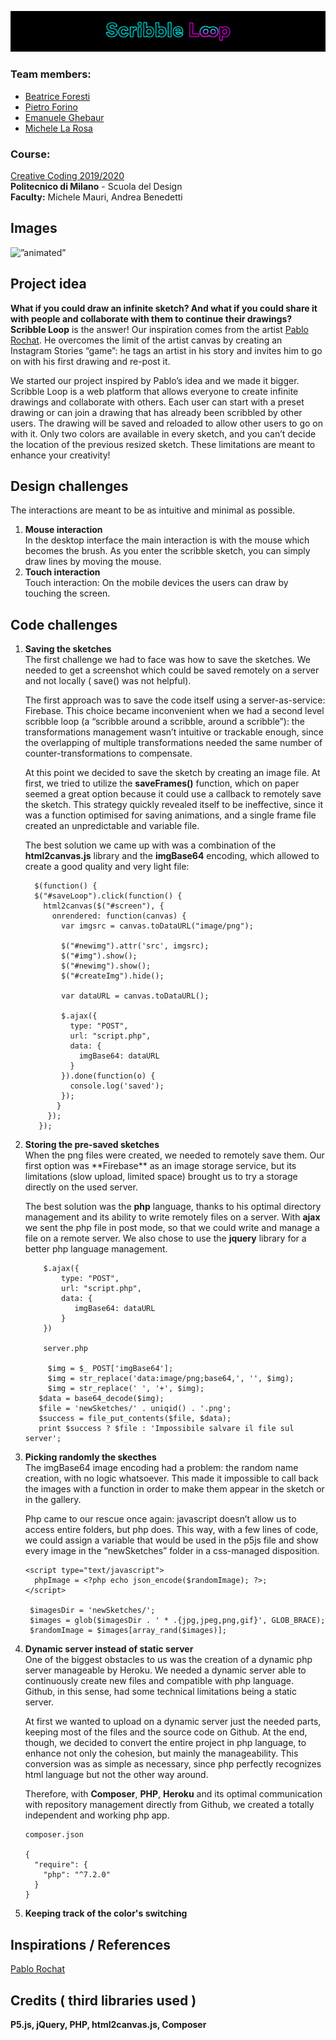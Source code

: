 ![Header](assets/header.png)

### Team members:

-   [Beatrice Foresti](mailto:bea_fiore@live.it)
-   [Pietro Forino](mailto:pietrof@live.com)
-   [Emanuele Ghebaur](mailto:emanueleghebaur@gmail.com)
-   [Michele La Rosa](mailto:miki.larosa@hotmail.it)

### Course:

[Creative Coding 2019/2020](https://drawwithcode.github.io/2019/)<br>
**Politecnico di Milano** - Scuola del Design<br>
**Faculty:** Michele Mauri, Andrea Benedetti

## Images

<img src=”./assets/example.gif” alt=”animated” />


## Project idea

**What if you could draw an infinite sketch? And what if you could share it with people and collaborate with them to continue their drawings?**
**Scribble Loop** is the answer!
Our inspiration comes from the artist [Pablo Rochat](http://pablorochat.com). He overcomes the limit of the artist canvas by creating an Instagram Stories “game”: he tags an artist in his story and invites him to go on with his first drawing and re-post it.

We started our project inspired by Pablo’s idea and we made it bigger.
Scribble Loop is a web platform that allows everyone to create infinite drawings and collaborate with others. Each user can start with a preset drawing or can join a drawing that has already been scribbled by other users. The drawing will be saved and reloaded to allow other users to go on with it. Only two colors are available in every sketch, and you can’t decide the location of the previous resized sketch. These limitations are meant to enhance your creativity!

## Design challenges

The interactions are meant to be as intuitive and minimal as possible.

<ol>
  <li>
    <b> Mouse interaction </b></br>
    In the desktop interface the main interaction is with the mouse which becomes the brush. As you enter the scribble sketch, you can simply draw lines by moving the mouse.
  </li>
  <li>
    <b> Touch interaction </b></br>
    Touch interaction: On the mobile devices the users can draw by touching the screen.  
  </li>
  </ol>

## Code challenges

<ol>
  <li>
    <b>Saving the sketches</b></br>
  The first challenge we had to face was how to save the sketches. We needed to get a screenshot which could be saved remotely on a server and not locally ( save() was not helpful).

  The first approach was to save the code itself using a server-as-service: Firebase. This choice became inconvenient when we had a second level scribble loop (a “scribble around a scribble, around a scribble”): the transformations management wasn’t intuitive or trackable enough, since the overlapping of multiple transformations needed the same number of counter-transformations to compensate.

  At this point we decided to save the sketch by creating an image file. At first, we tried to utilize the **saveFrames()** function, which on paper seemed a great option because it could use a callback to remotely save the sketch. This strategy quickly revealed itself to be ineffective, since it was a function optimised for saving animations, and a single frame file created an unpredictable and variable file.

  The best solution we came up with was a combination of the **html2canvas.js** library and the **imgBase64** encoding, which allowed to create a good quality and very light file:

      $(function() {
      $("#saveLoop").click(function() {
        html2canvas($("#screen"), {
          onrendered: function(canvas) {
            var imgsrc = canvas.toDataURL("image/png");

            $("#newimg").attr('src', imgsrc);
            $("#img").show();
            $("#newimg").show();
            $("#createImg").hide();

            var dataURL = canvas.toDataURL();

            $.ajax({
              type: "POST",
              url: "script.php",
              data: {
                imgBase64: dataURL
              }
            }).done(function(o) {
              console.log('saved');
            });
           }
         });
       });

 </li>
   <li>
     <b>Storing the pre-saved sketches</b></br>
  When the png files were created, we needed to remotely save them. Our first option was **Firebase** as an image storage service, but its limitations (slow upload, limited space) brought us to try a storage directly on the used server.

  The best solution was the **php** language, thanks to his optimal directory management and its ability to write remotely files on a server. With **ajax** we sent the php file in post mode, so that we could write and manage a file on a remote server. We also chose to use the **jquery** library for a better php language management.

        $.ajax({
            type: "POST",
            url: "script.php",
            data: {
               imgBase64: dataURL
            }
        })

      	server.php

      	 $img = $_ POST['imgBase64'];
       	 $img = str_replace('data:image/png;base64,', '', $img);
       	 $img = str_replace(' ', '+', $img);
       $data = base64_decode($img);
       $file = 'newSketches/' . uniqid() . '.png';
       $success = file_put_contents($file, $data);
       print $success ? $file : 'Impossibile salvare il file sul server';


 </li>
 <li>
  <b>Picking randomly the skecthes</b></br>
  The imgBase64 image encoding had a problem: the random name creation, with no logic whatsoever. This made it impossible to call back the images with a function in order to make them appear in the sketch or in the gallery.

  Php came to our rescue once again: javascript doesn’t allow us to access entire folders, but php does. This way, with a few lines of code, we could assign a variable that would be used in the p5js file and show every image in the “newSketches” folder in a css-managed disposition.

    <script type="text/javascript">
      phpImage = <?php echo json_encode($randomImage); ?>;
    </script>

     $imagesDir = 'newSketches/';
     $images = glob($imagesDir . ' * .{jpg,jpeg,png,gif}', GLOB_BRACE);
     $randomImage = $images[array_rand($images)];

 </li>
 <li>
  <b>Dynamic server instead of static server</b></br>
  One of the biggest obstacles to us was the creation of a dynamic php server manageable by Heroku. We needed a dynamic server able to continuously create new files and compatible with php language. Github, in this sense, had some technical limitations being a static server.

  At first we wanted to upload on a dynamic server just the needed parts, keeping most of the files and the source code on Github. At the end, though, we decided to convert the entire project in php language, to enhance not only the cohesion, but mainly the manageability. This conversion was as simple as necessary, since php perfectly recognizes html language but not the other way around.

  Therefore, with **Composer**, **PHP**, **Heroku** and its optimal communication with repository management directly from Github, we created a totally independent and working php app.

    composer.json

    {
      "require": {
        "php": "^7.2.0"
      }
    }

 </li>
 <li>
  <b>Keeping track of the color's switching</b></br>
 </li>
</ol>

## Inspirations / References

[Pablo Rochat](http://pablorochat.com)

## Credits ( third libraries used )

**P5.js, jQuery, PHP, html2canvas.js, Composer**
